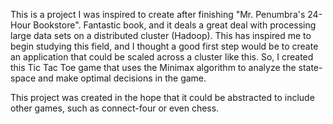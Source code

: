 This is a project I was inspired to create after finishing "Mr. Penumbra's 24-Hour Bookstore". Fantastic book, and it deals a great deal with processing large data sets on a distributed cluster (Hadoop). This has inspired me to begin studying this field, and I thought a good first step would be to create an application that could be scaled across a cluster like this. So, I created this Tic Tac Toe game that uses the Minimax algorithm to analyze the state-space and make optimal decisions in the game. 

This project was created in the hope that it could be abstracted to include other games, such as connect-four or even chess.
